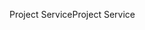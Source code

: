 <span data-ttu-id="34011-101">Project Service</span><span class="sxs-lookup"><span data-stu-id="34011-101">Project Service</span></span>
